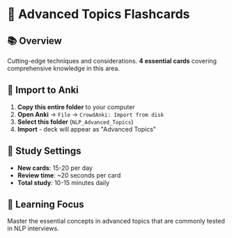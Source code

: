 # 🎯 Advanced Topics Flashcards

## 📚 Overview
Cutting-edge techniques and considerations. **4 essential cards** covering comprehensive knowledge in this area.

## 🚀 Import to Anki
1. **Copy this entire folder** to your computer
2. **Open Anki** → `File` → `CrowdAnki: Import from disk`
3. **Select this folder** (`NLP_Advanced_Topics`)
4. **Import** - deck will appear as "Advanced Topics"

## 📱 Study Settings
- **New cards**: 15-20 per day
- **Review time**: ~20 seconds per card
- **Total study**: 10-15 minutes daily

## 🎯 Learning Focus
Master the essential concepts in advanced topics that are commonly tested in NLP interviews.
